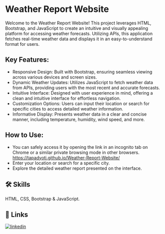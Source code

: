 
# Weather Report Website

Welcome to the Weather Report Website! This project leverages HTML, Bootstrap, and JavaScript to create an intuitive and visually appealing platform for accessing weather forecasts. Utilizing APIs, this application fetches real-time weather data and displays it in an easy-to-understand format for users.




## Key Features:

- Responsive Design: Built with Bootstrap, ensuring seamless viewing across various devices and screen sizes.
- Dynamic Weather Updates: Utilizes JavaScript to fetch weather data from APIs, providing users with the most recent and accurate forecasts.
- Intuitive Interface: Designed with user experience in mind, offering a clean and intuitive interface for effortless navigation.
- Customization Options: Users can input their location or search for specific cities to access detailed weather information.
- Informative Display: Presents weather data in a clear and concise manner, including temperature, humidity, wind speed, and more.



## How to Use:

-  You can safely access it by opening the link in an incognito tab on Chrome or a similar private browsing mode in other browsers. https://tapadyoti.github.io/Weather-Report-Website/
- Enter your location or search for a specific city.
- Explore the detailed weather report presented on the interface.



## 🛠 Skills
HTML, CSS, Bootstrap & JavaScript.


## 🔗 Links

[![linkedin](https://img.shields.io/badge/linkedin-0A66C2?style=for-the-badge&logo=linkedin&logoColor=white)](https://www.linkedin.com/in/tapadyoti)


